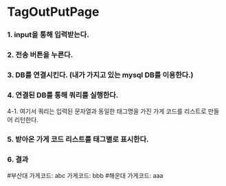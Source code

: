 # TagOutPutPage

### 1. input을 통해 입력받는다.

### 2. 전송 버튼을 누른다.

### 3. DB를 연결시킨다. (내가 가지고 있는 mysql DB를 이용한다.)

### 4. 연결된 DB를 통해 쿼리를 실행한다.
4-1. 여기서 쿼리는 입력된 문자열과 동일한 태그명을 가진 가게 코드를 리스트로 만들어 리턴한다.

### 5. 받아온 가게 코드 리스트를 태그별로 표시한다.

### 6. 결과
#부산대
가게코드: abc
가게코드: bbb
#해운대
가게코드: aaa
